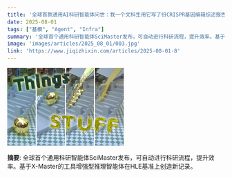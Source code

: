 ```yaml
---
title: '全球首款通用AI科研智能体问世：我一个文科生用它写了份CRISPR基因编辑综述报告'
date: 2025-08-01
tags: ["基模", "Agent", "Infra"]
summary: '全球首个通用科研智能体SciMaster发布，可自动进行科研流程，提升效率。基于X-Master的工具增强型推理智能体在HLE基准上创造新记录。'
image: 'images/articles/2025_08_01/003.jpg'
link: 'https://www.jiqizhixin.com/articles/2025-08-01-8'
---
```

![全球首款通用AI科研智能体问世：我一个文科生用它写了份CRISPR基因编辑综述报告](images/articles/2025_08_01/003.jpg)

**摘要**: 全球首个通用科研智能体SciMaster发布，可自动进行科研流程，提升效率。基于X-Master的工具增强型推理智能体在HLE基准上创造新记录。
